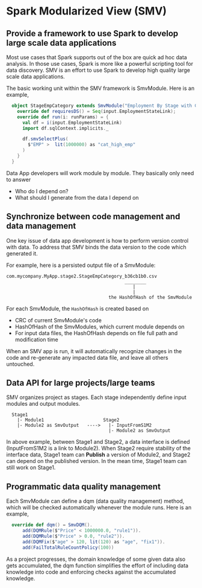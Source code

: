 # Spark Modularized View (SMV)

## Provide a framework to use Spark to develop large scale data applications

Most use cases that Spark supports out of the box are quick ad hoc data analysis. In those use cases,
Spark is more like a powerful scripting tool for data discovery. SMV is an effort to use Spark
to develop high quality large scale data applications.

The basic working unit within the SMV framework is SmvModule. Here is an example,

```scala
  object StageEmpCategory extends SmvModule("Employment By Stage with Category") {
    override def requiresDS() = Seq(input.EmploymentStateLink);
    override def run(i: runParams) = {
      val df = i(input.EmploymentStateLink)
      import df.sqlContext.implicits._

      df.smvSelectPlus(
        $"EMP" >  lit(1000000) as "cat_high_emp"
      )
    }
  }
```

Data App developers will work module by module. They basically only need to answer
* Who do I depend on?
* What should I generate from the data I depend on


## Synchronize between code management and data management

One key issue of data app development is how to perform version control with data. To address that
SMV binds the data version to the code which generated it.

For example, here is a persisted output file of a SmvModule:

```
com.mycompany.MyApp.stage2.StageEmpCategory_b36cb1b0.csv
                                            ________
                                               |
                                               |
                                      the HashOfHash of the SmvModule
```

For each SmvModule, the `HashOfHash` is created based on
* CRC of current SmvModule's code
* HashOfHash of the SmvModules, which current module depends on
* For input data files, the HashOfHash depends on file full path and modification time

When an SMV app is run, it will automatically recognize changes in the code and re-generate any
impacted data file, and leave all others untouched.


## Data API for large projects/large teams

SMV organizes project as stages. Each stage independently define input modules and output modules.

```
  Stage1
    |- Module1                      Stage2
    |- Module2 as SmvOutput   ---->   |- InputFromS1M2
                                      |- Module2 as SmvOutput
```

In above example, between Stage1 and Stage2, a data interface is defined (InputFromS1M2 is a link
to Module2). When Stage2 require stability of the interface data, Stage1 team can **Publish** a
version of Module2, and Stage2 can depend on the published version. In the mean time, Stage1 team
can still work on Stage1.


## Programmatic data quality management

Each SmvModule can define a dqm (data quality management) method, which will be checked automatically
whenever the module runs. Here is an example,

```scala
  override def dqm() = SmvDQM().
      add(DQMRule($"Price" < 1000000.0, "rule1")).
      add(DQMRule($"Price" > 0.0, "rule2")).
      add(DQMFix($"age" > 120, lit(120) as "age", "fix1")).
      add(FailTotalRuleCountPolicy(100))
```

As a project progresses, the domain knowledge of some given data also gets accumulated, the dqm function
simplifies the effort of including data knowledge into code and enforcing checks against the accumulated knowledge.

